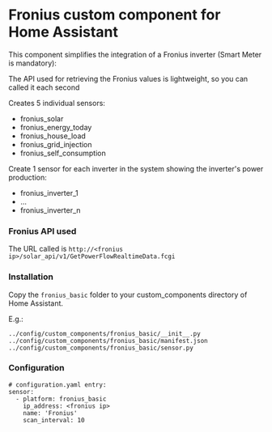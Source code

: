 # Fronius custom component for Home Assistant
This component simplifies the integration of a Fronius inverter (Smart Meter is mandatory):

The API used for retrieving the Fronius values is lightweight, so you can called it each second

Creates 5 individual sensors:
* fronius_solar
* fronius_energy_today
* fronius_house_load
* fronius_grid_injection
* fronius_self_consumption

Create 1 sensor for each inverter in the system showing the inverter's power production:
* fronius_inverter_1
* ...
* fronius_inverter_n

### Fronius API used
The URL called is ``http://<fronius ip>/solar_api/v1/GetPowerFlowRealtimeData.fcgi``

### Installation
Copy the ``fronius_basic`` folder to your custom_components directory of Home Assistant.

E.g.:
```
../config/custom_components/fronius_basic/__init__.py
../config/custom_components/fronius_basic/manifest.json
../config/custom_components/fronius_basic/sensor.py
```

### Configuration
```
# configuration.yaml entry:
sensor:
  - platform: fronius_basic
    ip_address: <fronius ip>
    name: 'Fronius'
    scan_interval: 10
```    
